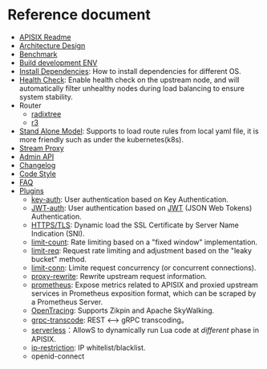 
Reference document
==================

* [APISIX Readme](../README.md)
* [Architecture Design](architecture-design-cn.md)
* [Benchmark](benchmark.md)
* [Build development ENV](dev-manual.md)
* [Install Dependencies](install-dependencies.md): How to install dependencies for different OS.
* [Health Check](health-check.md): Enable health check on the upstream node, and will automatically filter unhealthy nodes during load balancing to ensure system stability.
* Router
    * [radixtree](router-radixtree.md)
    * [r3](router-r3.md)
* [Stand Alone Model](stand-alone.md): Supports to load route rules from local yaml file, it is more friendly such as under the kubernetes(k8s).
* [Stream Proxy](stream-proxy.md)
* [Admin API](admin-api-cn.md)
* [Changelog](../CHANGELOG.md)
* [Code Style](../CODE_STYLE.md)
* [FAQ](../FAQ.md)
* [Plugins](plugins.md)
    * [key-auth](plugins/key-auth.md): User authentication based on Key Authentication.
    * [JWT-auth](plugins/jwt-auth-cn.md): User authentication based on [JWT](https://jwt.io/) (JSON Web Tokens) Authentication.
    * [HTTPS/TLS](https.md): Dynamic load the SSL Certificate by Server Name Indication (SNI).
    * [limit-count](plugins/limit-count.md): Rate limiting based on a "fixed window" implementation.
    * [limit-req](plugins/limit-req.md): Request rate limiting and adjustment based on the "leaky bucket" method.
    * [limit-conn](plugins/limit-conn.md): Limite request concurrency (or concurrent connections).
    * [proxy-rewrite](plugins/proxy-rewrite.md): Rewrite upstream request information.
    * [prometheus](plugins/prometheus.md): Expose metrics related to APISIX and proxied upstream services in Prometheus exposition format, which can be scraped by a Prometheus Server.
    * [OpenTracing](plugins/zipkin.md): Supports Zikpin and Apache SkyWalking.
    * [grpc-transcode](plugins/grpc-transcode-cn.md): REST <--> gRPC transcoding。
    * [serverless](plugins/serverless-cn.md)：AllowS to dynamically run Lua code at *different* phase in APISIX.
    * [ip-restriction](plugins/ip-restriction.md): IP whitelist/blacklist.
    * openid-connect

